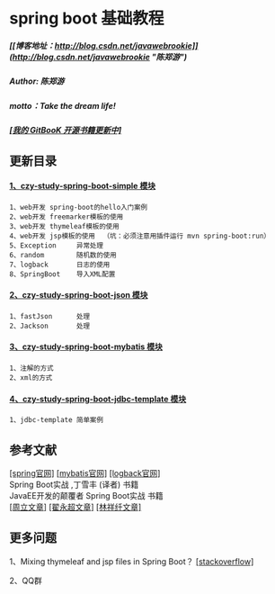 # spring boot 基础教程
##### [[博客地址：http://blog.csdn.net/javawebrookie]](http://blog.csdn.net/javawebrookie "陈郑游")         
##### Author: 陈郑游
##### motto：Take the dream life!
#####  [[我的 GitBooK 开源书籍更新中]](https://www.gitbook.com/@chenzhengyou "GitBooK 开源书籍更新中")


## 更新目录


#### [1、czy-study-spring-boot-simple 模块](https://github.com/AndyCZY/czy-study-spring-boot/tree/master/czy-study-spring-boot-simple)
    1、web开发 spring-boot的hello入门案例     
    2、web开发 freemarker模板的使用   
    3、web开发 thymeleaf模板的使用    
    4、web开发 jsp模板的使用  （坑：必须注意用插件运行 mvn spring-boot:run）
    5、Exception     异常处理
    6、random        随机数的使用
    7、logback       日志的使用
    8、SpringBoot    导入XML配置
    
    
    
#### [2、czy-study-spring-boot-json 模块]()
    1、fastJson      处理
    2、Jackson       处理


#### [3、czy-study-spring-boot-mybatis 模块](https://github.com/AndyCZY/czy-study-spring-boot/tree/master/czy-study-spring-boot-mybatis)
    1、注解的方式
    2、xml的方式


#### [4、czy-study-spring-boot-jdbc-template 模块](https://github.com/AndyCZY/czy-study-spring-boot/tree/master/czy-study-spring-boot-jdbc-template)
    1、jdbc-template 简单案例



## 参考文献
[[spring官网]](https://github.com/spring-projects/spring-boot  )
[[mybatis官网]](https://github.com/mybatis/spring-boot-starter)
[[logback官网]](https://logback.qos.ch/ "logback官网")      
Spring Boot实战 ,丁雪丰 (译者)  书籍    
JavaEE开发的颠覆者 Spring Boot实战  书籍      
[[周立文章]](http://git.oschina.net/it-much)
[[翟永超文章]](http://git.oschina.net/zhou666/spring-cloud-7simple)
[[林祥纤文章]](http://my.csdn.net/linxingliang)  



## 更多问题
1、Mixing thymeleaf and jsp files in Spring Boot？
[[stackoverflow]](https://stackoverflow.com/questions/31985798/mixing-thymeleaf-and-jsp-files-in-spring-boot/43818962#43818962 "stackoverflow")         

2、QQ群   

















